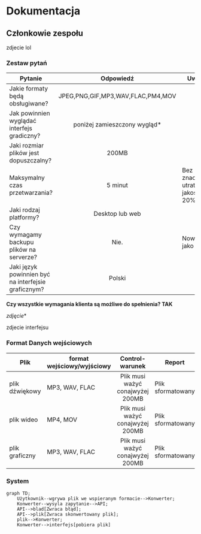 # Dokumentacja

## Członkowie zespołu

zdjecie lol


### Zestaw pytań

| Pytanie      | Odpowiedź                  | Uwagi|
| ------------- |:-------------------:| -----|
| Jakie formaty będą obsługiwane?   |JPEG,PNG,GIF,MP3,WAV,FLAC,PM4,MOV |  |
| Jak powinnien wyglądać interfejs gradiczny?   | poniżej zamieszczony wygląd*        |   |
| Jaki rozmiar plików jest dopuszczalny? | 200MB            |     |
| Maksymalny czas przetwarzania? | 5 minut | Bez znaczącej utraty jakości < 20%
| Jaki rodzaj platformy? | Desktop lub web |
| Czy wymagamy backupu plików na serverze? | Nie. | Nowy plik jako kopia
|Jaki język powinnien być na interfejsie graficznym? | Polski |

**Czy wszystkie wymagania klienta są możliwe do spełnienia? TAK**

*zdjęcie**

zdjecie interfejsu

### Format Danych wejściowych
| Plik      | format wejściowy/wyjściowy | Control-warunek                  | Report|
| ------------- |-|:-------------------:| -----|
|plik dźwiękowy|MP3, WAV, FLAC| Plik musi ważyć conajwyżej 200MB | Plik sformatowany
|plik wideo|MP4, MOV| Plik musi ważyć conajwyżej 200MB | Plik sformatowany
|plik graficzny|MP3, WAV, FLAC| Plik musi ważyć conajwyżej 200MB | Plik sformatowany

### System

```mermaid
graph TD;
    Użytkownik--wgrywa plik we wspieranym formacie-->Konwerter;
    Konwerter--wysyla zapytanie-->API;
    API-->blad[Zwraca błąd];
    API-->plik[Zwraca skonwertowany plik];
    plik-->Konwerter;
    Konwerter-->interfejs[pobiera plik]



```
